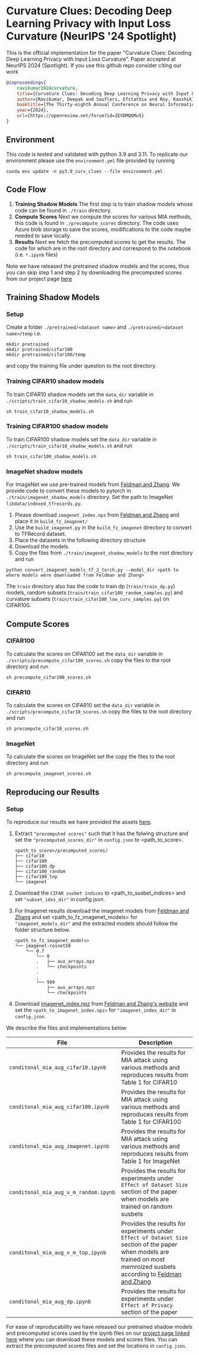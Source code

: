 # Curvature Clues: Decoding Deep Learning Privacy with Input Loss Curvature (NeurIPS '24 Spotlight)
This is the official implementation for the paper "Curvature Clues: Decoding Deep Learning Privacy with Input Loss Curvature". Paper accepted at NeurIPS 2024 (Spotlight). If you use this github repo consider citing our work
```bibtex
@inproceedings{
    ravikumar2024curvature,
    title={Curvature Clues: Decoding Deep Learning Privacy with Input Loss Curvature},
    author={Ravikumar, Deepak and Soufleri, Efstathia and Roy, Kaushik},
    booktitle={The Thirty-eighth Annual Conference on Neural Information Processing Systems},
    year={2024},
    url={https://openreview.net/forum?id=ZEVDMQ6Mu5}
}
```

## Environment
This code is tested and validated with python 3.9 and 3.11. To replicate our environment please use the `environment.yml` file provided by running
```
conda env update -n py3.9_curv_clues --file environment.yml
```
## Code Flow
1. **Training Shadow Models** The first step is to train shadow models whose code can be found in `./train` directory.
2. **Compute Scores** Next we compute the scores for various MIA methods, this code is found in `./precompute_scores` directory. The code uses Azure blob storage to save the scores, modifications to the code maybe needed to save locally.
3. **Results** Next we fetch the precomputed scores to get the results. The code for which are in the root directory and correspond to the notebook (i.e. `*.ipynb` files) 

Note we have released the pretrained shadow models and the scores, thus you can skip step 1 and step 2 by downloading the precomputed scores from our project page [here]()

## Training Shadow Models

### Setup
Create a folder ```./pretrained/<dataset name>``` and ```./pretrained/<dataset name>/temp```
i.e. 
```
mkdir pretrained
mkdir pretrained/cifar100
mkdir pretrained/cifar100/temp
```
and copy the training file under question to the root directory.

### Training CIFAR10 shadow models
To train CIFAR10 shadow models set the `data_dir` variable in `./scripts/train_cifar10_shadow_models.sh` and run
```
sh train_cifar10_shadow_models.sh
``` 

### Training CIFAR100 shadow models
To train CIFAR100 shadow models set the `data_dir` variable in `./scripts/train_cifar10_shadow_models.sh` and run
```
sh train_cifar100_shadow_models.sh
``` 

### ImageNet shadow models
For ImageNet we use pre-trained models from [Feldman and Zhang](https://github.com/google-research/heldout-influence-estimation). We provide code to convert these models to pytorch in `./train/imagenet_shadow_models` directory. Set the path to ImageNet `libdata/indexed_tfrecords.py`. 

1. Please download `imagenet_index.npz` from [Feldman and Zhang](https://github.com/google-research/heldout-influence-estimation) and place it in `build_fz_imagenet/`
2. Use the `build_imagenet.py` in the `build_fz_imagenet` directory to convert to TFRecord dataset.
3. Place the datasets in the following directory structure
4. Download the models
5. Copy the files from `./train/imagenet_shadow_models` to the root directory and run

```
python convert_imagenet_models_tf_2_torch.py --model_dir <path to where models were downloaded from Feldman and Zhang>
```

The `train` directory also has the code to train dp (`train/train_dp.py`) models, random subsets (`train/train_cifar100_random_samples.py`) and curvature subsets (`train/train_cifar100_low_curv_samples.py`) on CIFAR100.

## Compute Scores

### CIFAR100
To calculate the scores on CIFAR100 set the `data_dir` variable in `./scripts/precompute_cifar100_scores.sh` copy the files to the root directory and run
```
sh precompute_cifar100_scores.sh
```

### CIFAR10
To calculate the scores on CIFAR10 set the `data_dir` variable in `./scripts/precompute_cifar10_scores.sh` copy the files to the root directory and run
```
sh precompute_cifar10_scores.sh
```
### ImageNet
To calculate the scores on ImageNet set the copy the files to the root directory and run
```
sh precompute_imagenet_scores.sh
```

## Reproducing our Results

### Setup
To reproduce our results we have provided the assets [here](https://engineering.purdue.edu/NRL/projects/curvature-clues). 

1. Extract `"precomputed scores"` such that it has the folwing structure and set the `"precomputed_scores_dir"` in `config.json` to <path_to_score>.

    ```
    <path_to_score>/precomputed_scores/
    ├── cifar10
    ├── cifar100
    ├── cifar100_dp
    ├── cifar100_random
    ├── cifar100_top
    └── imagenet
    ```
2. Download the `CIFAR susbet indices` to <path_to_susbet_indices> and set `"subset_idxs_dir"` in config.json.

3. For Imagenet results download the imagenet models from [Feldman and Zhang](https://github.com/google-research/heldout-influence-estimation) and set <path_to_fz_imagenet_models> for `"imagenet_models_dir"` and the extracted models should follow the folder structure below.
    ```
    <path_to_fz_imagenet_models>
    └── imagenet-resnet50
        └── 0.7
            └── 0
            .   ├── aux_arrays.npz
            .   └── checkpoints
            .
            .
            └── 999
                ├── aux_arrays.npz
                └── checkpoints
    ```
4. Download [imagenet_index.npz](https://pluskid.github.io/influence-memorization/data/imagenet_index.npz) from [Feldman and Zhang's website](https://pluskid.github.io/influence-memorization/) and set the `<path_to_imagenet_index.npz>` for `"imagenet_index_dir"` in `config.json`. 

We describe the files and implementations below

| File     | Description         |
|----------|---------------------|
| `conditonal_mia_aug_cifar10.ipynb` | Provides the results for MIA attack using various methods and reproduces results from Table 1 for CIFAR10 |
| `conditonal_mia_aug_cifar100.ipynb` | Provides the results for MIA attack using various methods and reproduces results from Table 1 for CIFAR100 |
| `conditonal_mia_aug_imagenet.ipynb` | Provides the results for MIA attack using various methods and reproduces results from Table 1 for ImageNet |
| `conditonal_mia_aug_v_m_random.ipynb` | Provides the results for experiments under `Effect of Dataset Size` section of the paper when models are trained on random susbets |
| `conditonal_mia_aug_v_m_top.ipynb` | Provides the results for experiments under `Effect of Dataset Size` section of the paper when models are trained on most memroized susbets according to [Feldman and Zhang](https://github.com/google-research/heldout-influence-estimation) |
| `conditonal_mia_aug_dp.ipynb` | Provides the results for experiments under `Effect of Privacy` section of the paper |

For ease of reproducability we have released our pretrained shadow models and precomputed scores used by the ipynb files on our [project page linked here](https://engineering.purdue.edu/NRL/projects/curvature-clues) where you can download these models and scores files. You can extract the precomputed scores files and set the locations in `config.json`.

